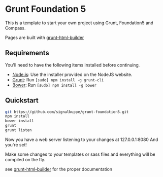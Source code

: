 # Grunt Foundation 5

This is a template to start your own project using Grunt, Foundation5 and Compass.

Pages are built with [grunt-html-builder](https://github.com/aaaristo/grunt-html-builder)

## Requirements

You'll need to have the following items installed before continuing.

  * [Node.js](http://nodejs.org): Use the installer provided on the NodeJS website.
  * [Grunt](http://gruntjs.com/): Run `[sudo] npm install -g grunt-cli`
  * [Bower](http://bower.io): Run `[sudo] npm install -g bower`

## Quickstart

```bash
git https://github.com/signalkuppe/grunt-foundation5.git
npm install
bower install
grunt
grunt listen
```

Now you have a web server listening to your changes at 127.0.0.1:8080
And you're set!

Make some changes to your templates or sass files and everything will be compiled on the fly.

see [grunt-html-builder](https://github.com/aaaristo/grunt-html-builder) for the proper documentation

